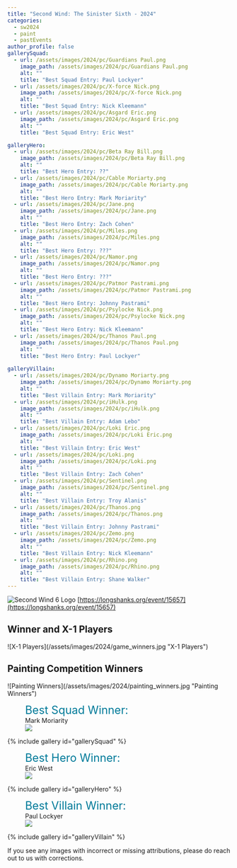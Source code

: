 ```yaml
---
title: "Second Wind: The Sinister Sixth - 2024"
categories:
  - sw2024
  - paint
  - pastEvents
author_profile: false
gallerySquad:
  - url: /assets/images/2024/pc/Guardians Paul.png
    image_path: /assets/images/2024/pc/Guardians Paul.png
    alt: ""
    title: "Best Squad Entry: Paul Lockyer"
  - url: /assets/images/2024/pc/X-force Nick.png
    image_path: /assets/images/2024/pc/X-force Nick.png
    alt: ""
    title: "Best Squad Entry: Nick Kleemann"
  - url: /assets/images/2024/pc/Asgard Eric.png
    image_path: /assets/images/2024/pc/Asgard Eric.png
    alt: ""
    title: "Best Squad Entry: Eric West"

galleryHero:
  - url: /assets/images/2024/pc/Beta Ray Bill.png
    image_path: /assets/images/2024/pc/Beta Ray Bill.png
    alt: ""
    title: "Best Hero Entry: ??"
  - url: /assets/images/2024/pc/Cable Moriarty.png
    image_path: /assets/images/2024/pc/Cable Moriarty.png
    alt: ""
    title: "Best Hero Entry: Mark Moriarity"
  - url: /assets/images/2024/pc/Jane.png
    image_path: /assets/images/2024/pc/Jane.png
    alt: ""
    title: "Best Hero Entry: Zach Cohen"
  - url: /assets/images/2024/pc/Miles.png
    image_path: /assets/images/2024/pc/Miles.png
    alt: ""
    title: "Best Hero Entry: ???"
  - url: /assets/images/2024/pc/Namor.png
    image_path: /assets/images/2024/pc/Namor.png
    alt: ""
    title: "Best Hero Entry: ???"
  - url: /assets/images/2024/pc/Patmor Pastrami.png
    image_path: /assets/images/2024/pc/Patmor Pastrami.png
    alt: ""
    title: "Best Hero Entry: Johnny Pastrami"
  - url: /assets/images/2024/pc/Psylocke Nick.png
    image_path: /assets/images/2024/pc/Psylocke Nick.png
    alt: ""
    title: "Best Hero Entry: Nick Kleemann"
  - url: /assets/images/2024/pc/Thanos Paul.png
    image_path: /assets/images/2024/pc/Thanos Paul.png
    alt: ""
    title: "Best Hero Entry: Paul Lockyer"
  
galleryVillain:
  - url: /assets/images/2024/pc/Dynamo Moriarty.png
    image_path: /assets/images/2024/pc/Dynamo Moriarty.png
    alt: ""
    title: "Best Villain Entry: Mark Moriarity"
  - url: /assets/images/2024/pc/iHulk.png
    image_path: /assets/images/2024/pc/iHulk.png
    alt: ""
    title: "Best Villain Entry: Adam Lebo"
  - url: /assets/images/2024/pc/Loki Eric.png
    image_path: /assets/images/2024/pc/Loki Eric.png
    alt: ""
    title: "Best Villain Entry: Eric West"
  - url: /assets/images/2024/pc/Loki.png
    image_path: /assets/images/2024/pc/Loki.png
    alt: ""
    title: "Best Villain Entry: Zach Cohen"
  - url: /assets/images/2024/pc/Sentinel.png
    image_path: /assets/images/2024/pc/Sentinel.png
    alt: ""
    title: "Best Villain Entry: Troy Alanis"
  - url: /assets/images/2024/pc/Thanos.png
    image_path: /assets/images/2024/pc/Thanos.png
    alt: ""
    title: "Best Villain Entry: Johnny Pastrami"
  - url: /assets/images/2024/pc/Zemo.png
    image_path: /assets/images/2024/pc/Zemo.png
    alt: ""
    title: "Best Villain Entry: Nick Kleemann"
  - url: /assets/images/2024/pc/Rhino.png
    image_path: /assets/images/2024/pc/Rhino.png
    alt: ""
    title: "Best Villain Entry: Shane Walker"
---
```


![Second Wind 6 Logo](/assets/images/Scond_Wind_6_Logo_color.png "Logo")
[https://longshanks.org/event/15657](https://longshanks.org/event/15657)

<h2>Winner and X-1 Players</h2>
![X-1 Players](/assets/images/2024/game_winners.jpg "X-1 Players")

<h2>Painting Competition Winners</h2>
![Painting Winners](/assets/images/2024/painting_winners.jpg "Painting Winners")

<figure>
  <figcaption><span style='font-size: 25px; color: rgb(0,122,153)'>Best Squad Winner:</span><br/>Mark Moriarity</figcaption>
  <a href="/assets/images/2024/pc/X-force Moriarty.png"><img src="/assets/images/2024/pc/X-force Moriarty.png"></a>    
</figure>
{% include gallery id="gallerySquad" %}

<figure>  
  <figcaption><span style='font-size: 25px; color: rgb(0,122,153)'>Best Hero Winner:</span><br/>Eric West</figcaption>
  <a href="/assets/images/2024/pc/Thor2 Eric.png"><img src="/assets/images/2024/pc/Thor2 Eric.png"></a>
</figure>
{% include gallery id="galleryHero" %}

<figure>  
  <figcaption><span style='font-size: 25px; color: rgb(0,122,153)'>Best Villain Winner:</span><br/>Paul Lockyer</figcaption>  
  <a href="/assets/images/2024/pc/Starlord Paul.png"><img src="/assets/images/2024/pc/Starlord Paul.png"></a>    
</figure>
{% include gallery id="galleryVillain" %}

If you see any images with incorrect or missing attributions, please do reach out to us with corrections.
